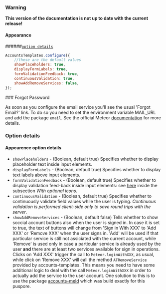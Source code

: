 ### Warning

**This version of the documentation is not up to date with the current release!**



#### Appearance
######[`option details`](#appearence-option-details)

```javascript
AccountsTemplates.configure({
    //these are the default values
    showPlaceholders: true,
    displayFormLabels: true,
    formValidationFeedback: true,
    continuousValidation: true,
    showAddRemoveServices: false,
});

```






<a name="forgotpassword"/>
### Forgot Password

As soon as you configure the email service you'll see the usual 'Forgot Email?' link.
To do so you need to set the environment variable MAIL_URL and add the package `email`. See the official Meteor [documentation](http://docs.meteor.com/#email) for more details.

### Option details


#### Appearence option details

* `showPlaceholders` - (Boolean, default true) Specifies whether to display placeholder text inside input elements.
* `displayFormLabels` - (Boolean, default true) Specifies whether to display text labels above input elements.
* `formValidationFeedback` - (Boolean, default true) Specifies whether to display validation feed-back inside input elements: see [here](http://getbootstrap.com/css/#forms-control-validation) inside the subsection *With optional icons*.
* `continuousValidation` - (Boolean, default true) Specifies whether to continuously validate field values while the user is typing. *Continuous validation is performed client-side only to save round trips with the server*.
* `showAddRemoveServices` - (Boolean, default false) Tells whether to show soccial account buttons also when the user is signed in. In case it is set to true, the text of buttons will change from 'Sign in With XXX' to 'Add XXX' or 'Remove XXX' when the user signs in. 'Add' will be used if that particular service is still not assiciated with the current account, while 'Remove' is used only in case a particular service is already used by the user **and** there are at least two services available for sign in operations. Clicks on 'Add XXX' trigger the call to `Meteor.loginWithXXX`, as usual, while click on 'Remove XXX' will call the method `ATRemoveService` provided by accounts-templates. This means you need to have some additional logic to deal with the call `Meteor.loginWithXXX` in order to actually add the service to the user account. One solution to this is to use the package [accounts-meld](https://atmospherejs.com/package/accounts-meld) which was build exactly for this puspore.

